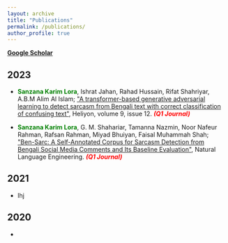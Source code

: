 ```yaml
---
layout: archive
title: "Publications"
permalink: /publications/
author_profile: true
---
```


**[Google Scholar](https://scholar.google.com/citations?user=rdiZ5CgAAAAJ)**

## 2023

- **<font color="green">Sanzana Karim Lora</font>**, Ishrat Jahan, Rahad Hussain, Rifat Shahriyar, A.B.M Alim Al Islam; ["A transformer-based generative adversarial learning to detect sarcasm from Bengali text with correct classification of confusing text"](https://www.cell.com/heliyon/pdf/S2405-8440(23)09739-6.pdf), Heliyon, volume 9, issue 12. ***<font color="red"> (Q1 Journal) </font>***

- **<font color="green">Sanzana Karim Lora</font>**, G. M. Shahariar, Tamanna Nazmin, Noor Nafeur Rahman, Rafsan Rahman, Miyad Bhuiyan, Faisal Muhammah Shah; ["Ben-Sarc: A Self-Annotated Corpus for Sarcasm Detection from Bengali Social Media Comments and Its Baseline Evaluation"](https://engrxiv.org/index.php/engrxiv/preprint/view/2102), Natural Language Engineering. ***<font color="red"> (Q1 Journal) </font>***

## 2021
- lhj

## 2020
- 

